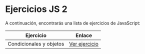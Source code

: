 # Ejercicios JS 2

A continuación, encontrarás una lista de ejercicios de JavaScript:

| Ejercicio               | Enlace                                                                                |
| ----------------------- | ------------------------------------------------------------------------------------- |
| Condicionales y objetos | [Ver ejercicio](https://stackblitz.com/edit/js-objetos-condicionales?file=index.html) |
